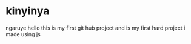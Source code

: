 # kinyinya
ngaruye
hello this is my first git hub project and is my first hard project i made using js
